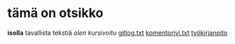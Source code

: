 # tämä on otsikko
**isolla**
tavallista tekstiä
*olen kursivoitu*
[gitlog.txt](https://github.com/Tiiawss/ot-harjoitustyo/blob/master/laskarit/viikko1/gitlog.txt)
[komentorivi.txt](https://github.com/Tiiawss/ot-harjoitustyo/blob/master/laskarit/viikko1/komentorivi.txt)
[työkirjanpito](https://github.com/Tiiawss/ot-harjoitustyo/blob/master/Kalenteri/Ty%C3%B6kirjanpito)

